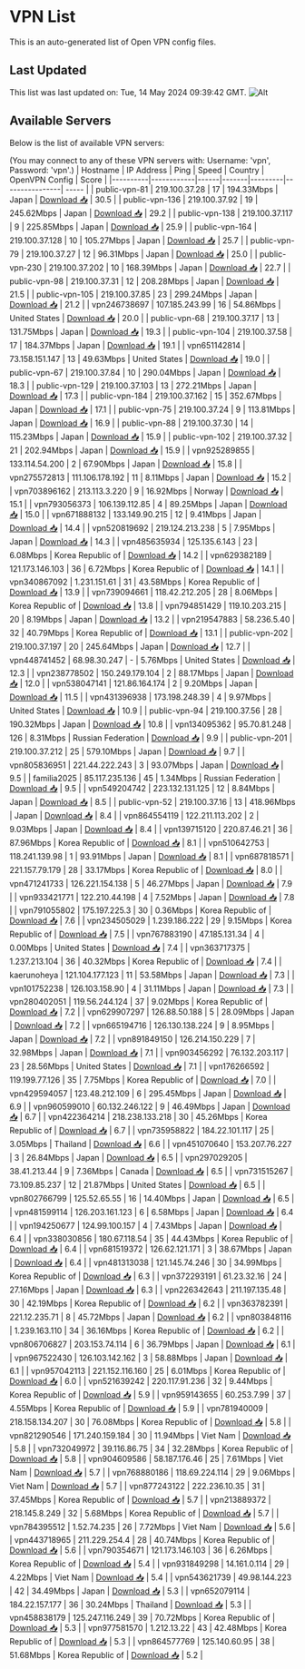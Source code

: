 # VPN List

This is an auto-generated list of Open VPN config files.

## Last Updated

This list was last updated on: Tue, 14 May 2024 09:39:42 GMT.
![Alt](https://repobeats.axiom.co/api/embed/186b98318ef1479477931607c1ad7d823f12451f.svg "Repobeats analytics image")

## Available Servers

Below is the list of available VPN servers:

(You may connect to any of these VPN servers with: Username: 'vpn', Password: 'vpn'.)
| Hostname | IP Address | Ping | Speed | Country | OpenVPN Config | Score |
|----------|------------|------|-------|---------|----------------| ----- |
| public-vpn-81 | 219.100.37.28 | 17 | 194.33Mbps | Japan | [Download 📥](./configs/server_0_JP.ovpn) | 30.5 |
| public-vpn-136 | 219.100.37.92 | 19 | 245.62Mbps | Japan | [Download 📥](./configs/server_1_JP.ovpn) | 29.2 |
| public-vpn-138 | 219.100.37.117 | 9 | 225.85Mbps | Japan | [Download 📥](./configs/server_2_JP.ovpn) | 25.9 |
| public-vpn-164 | 219.100.37.128 | 10 | 105.27Mbps | Japan | [Download 📥](./configs/server_3_JP.ovpn) | 25.7 |
| public-vpn-79 | 219.100.37.27 | 12 | 96.31Mbps | Japan | [Download 📥](./configs/server_4_JP.ovpn) | 25.0 |
| public-vpn-230 | 219.100.37.202 | 10 | 168.39Mbps | Japan | [Download 📥](./configs/server_5_JP.ovpn) | 22.7 |
| public-vpn-98 | 219.100.37.31 | 12 | 208.28Mbps | Japan | [Download 📥](./configs/server_6_JP.ovpn) | 21.5 |
| public-vpn-105 | 219.100.37.85 | 23 | 299.24Mbps | Japan | [Download 📥](./configs/server_7_JP.ovpn) | 21.2 |
| vpn246738697 | 107.185.243.99 | 16 | 54.86Mbps | United States | [Download 📥](./configs/server_8_US.ovpn) | 20.0 |
| public-vpn-68 | 219.100.37.17 | 13 | 131.75Mbps | Japan | [Download 📥](./configs/server_9_JP.ovpn) | 19.3 |
| public-vpn-104 | 219.100.37.58 | 17 | 184.37Mbps | Japan | [Download 📥](./configs/server_10_JP.ovpn) | 19.1 |
| vpn651142814 | 73.158.151.147 | 13 | 49.63Mbps | United States | [Download 📥](./configs/server_11_US.ovpn) | 19.0 |
| public-vpn-67 | 219.100.37.84 | 10 | 290.04Mbps | Japan | [Download 📥](./configs/server_12_JP.ovpn) | 18.3 |
| public-vpn-129 | 219.100.37.103 | 13 | 272.21Mbps | Japan | [Download 📥](./configs/server_13_JP.ovpn) | 17.3 |
| public-vpn-184 | 219.100.37.162 | 15 | 352.67Mbps | Japan | [Download 📥](./configs/server_14_JP.ovpn) | 17.1 |
| public-vpn-75 | 219.100.37.24 | 9 | 113.81Mbps | Japan | [Download 📥](./configs/server_15_JP.ovpn) | 16.9 |
| public-vpn-88 | 219.100.37.30 | 14 | 115.23Mbps | Japan | [Download 📥](./configs/server_16_JP.ovpn) | 15.9 |
| public-vpn-102 | 219.100.37.32 | 21 | 202.94Mbps | Japan | [Download 📥](./configs/server_17_JP.ovpn) | 15.9 |
| vpn925289855 | 133.114.54.200 | 2 | 67.90Mbps | Japan | [Download 📥](./configs/server_18_JP.ovpn) | 15.8 |
| vpn275572813 | 111.106.178.192 | 11 | 8.11Mbps | Japan | [Download 📥](./configs/server_19_JP.ovpn) | 15.2 |
| vpn703896162 | 213.113.3.220 | 9 | 16.92Mbps | Norway | [Download 📥](./configs/server_20_NO.ovpn) | 15.1 |
| vpn793056373 | 106.139.112.85 | 4 | 89.25Mbps | Japan | [Download 📥](./configs/server_21_JP.ovpn) | 15.0 |
| vpn671888132 | 133.149.90.215 | 12 | 9.41Mbps | Japan | [Download 📥](./configs/server_22_JP.ovpn) | 14.4 |
| vpn520819692 | 219.124.213.238 | 5 | 7.95Mbps | Japan | [Download 📥](./configs/server_23_JP.ovpn) | 14.3 |
| vpn485635934 | 125.135.6.143 | 23 | 6.08Mbps | Korea Republic of | [Download 📥](./configs/server_24_KR.ovpn) | 14.2 |
| vpn629382189 | 121.173.146.103 | 36 | 6.72Mbps | Korea Republic of | [Download 📥](./configs/server_25_KR.ovpn) | 14.1 |
| vpn340867092 | 1.231.151.61 | 31 | 43.58Mbps | Korea Republic of | [Download 📥](./configs/server_26_KR.ovpn) | 13.9 |
| vpn739094661 | 118.42.212.205 | 28 | 8.06Mbps | Korea Republic of | [Download 📥](./configs/server_27_KR.ovpn) | 13.8 |
| vpn794851429 | 119.10.203.215 | 20 | 8.19Mbps | Japan | [Download 📥](./configs/server_28_JP.ovpn) | 13.2 |
| vpn219547883 | 58.236.5.40 | 32 | 40.79Mbps | Korea Republic of | [Download 📥](./configs/server_29_KR.ovpn) | 13.1 |
| public-vpn-202 | 219.100.37.197 | 20 | 245.64Mbps | Japan | [Download 📥](./configs/server_30_JP.ovpn) | 12.7 |
| vpn448741452 | 68.98.30.247 | - | 5.76Mbps | United States | [Download 📥](./configs/server_31_US.ovpn) | 12.3 |
| vpn238778502 | 150.249.179.104 | 2 | 88.17Mbps | Japan | [Download 📥](./configs/server_32_JP.ovpn) | 12.0 |
| vpn538047141 | 121.86.164.174 | 2 | 9.20Mbps | Japan | [Download 📥](./configs/server_33_JP.ovpn) | 11.5 |
| vpn431396938 | 173.198.248.39 | 4 | 9.97Mbps | United States | [Download 📥](./configs/server_34_US.ovpn) | 10.9 |
| public-vpn-94 | 219.100.37.56 | 28 | 190.32Mbps | Japan | [Download 📥](./configs/server_35_JP.ovpn) | 10.8 |
| vpn134095362 | 95.70.81.248 | 126 | 8.31Mbps | Russian Federation | [Download 📥](./configs/server_36_RU.ovpn) | 9.9 |
| public-vpn-201 | 219.100.37.212 | 25 | 579.10Mbps | Japan | [Download 📥](./configs/server_37_JP.ovpn) | 9.7 |
| vpn805836951 | 221.44.222.243 | 3 | 93.07Mbps | Japan | [Download 📥](./configs/server_38_JP.ovpn) | 9.5 |
| familia2025 | 85.117.235.136 | 45 | 1.34Mbps | Russian Federation | [Download 📥](./configs/server_39_RU.ovpn) | 9.5 |
| vpn549204742 | 223.132.131.125 | 12 | 8.84Mbps | Japan | [Download 📥](./configs/server_40_JP.ovpn) | 8.5 |
| public-vpn-52 | 219.100.37.16 | 13 | 418.96Mbps | Japan | [Download 📥](./configs/server_41_JP.ovpn) | 8.4 |
| vpn864554119 | 122.211.113.202 | 2 | 9.03Mbps | Japan | [Download 📥](./configs/server_42_JP.ovpn) | 8.4 |
| vpn139715120 | 220.87.46.21 | 36 | 87.96Mbps | Korea Republic of | [Download 📥](./configs/server_43_KR.ovpn) | 8.1 |
| vpn510642753 | 118.241.139.98 | 1 | 93.91Mbps | Japan | [Download 📥](./configs/server_44_JP.ovpn) | 8.1 |
| vpn687818571 | 221.157.79.179 | 28 | 33.17Mbps | Korea Republic of | [Download 📥](./configs/server_45_KR.ovpn) | 8.0 |
| vpn471241733 | 126.221.154.138 | 5 | 46.27Mbps | Japan | [Download 📥](./configs/server_46_JP.ovpn) | 7.9 |
| vpn933421771 | 122.210.44.198 | 4 | 7.52Mbps | Japan | [Download 📥](./configs/server_47_JP.ovpn) | 7.8 |
| vpn791055802 | 175.197.225.3 | 30 | 0.36Mbps | Korea Republic of | [Download 📥](./configs/server_48_KR.ovpn) | 7.6 |
| vpn234505029 | 1.239.186.222 | 29 | 9.15Mbps | Korea Republic of | [Download 📥](./configs/server_49_KR.ovpn) | 7.5 |
| vpn767883190 | 47.185.131.34 | 4 | 0.00Mbps | United States | [Download 📥](./configs/server_50_US.ovpn) | 7.4 |
| vpn363717375 | 1.237.213.104 | 36 | 40.32Mbps | Korea Republic of | [Download 📥](./configs/server_51_KR.ovpn) | 7.4 |
| kaerunoheya | 121.104.177.123 | 11 | 53.58Mbps | Japan | [Download 📥](./configs/server_52_JP.ovpn) | 7.3 |
| vpn101752238 | 126.103.158.90 | 4 | 31.11Mbps | Japan | [Download 📥](./configs/server_53_JP.ovpn) | 7.3 |
| vpn280402051 | 119.56.244.124 | 37 | 9.02Mbps | Korea Republic of | [Download 📥](./configs/server_54_KR.ovpn) | 7.2 |
| vpn629907297 | 126.88.50.188 | 5 | 28.09Mbps | Japan | [Download 📥](./configs/server_55_JP.ovpn) | 7.2 |
| vpn665194716 | 126.130.138.224 | 9 | 8.95Mbps | Japan | [Download 📥](./configs/server_56_JP.ovpn) | 7.2 |
| vpn891849150 | 126.214.150.229 | 7 | 32.98Mbps | Japan | [Download 📥](./configs/server_57_JP.ovpn) | 7.1 |
| vpn903456292 | 76.132.203.117 | 23 | 28.56Mbps | United States | [Download 📥](./configs/server_58_US.ovpn) | 7.1 |
| vpn176266592 | 119.199.77.126 | 35 | 7.75Mbps | Korea Republic of | [Download 📥](./configs/server_59_KR.ovpn) | 7.0 |
| vpn429594057 | 123.48.212.109 | 6 | 295.45Mbps | Japan | [Download 📥](./configs/server_60_JP.ovpn) | 6.9 |
| vpn960599010 | 60.132.246.122 | 9 | 46.49Mbps | Japan | [Download 📥](./configs/server_61_JP.ovpn) | 6.7 |
| vpn422364214 | 218.238.133.218 | 30 | 45.26Mbps | Korea Republic of | [Download 📥](./configs/server_62_KR.ovpn) | 6.7 |
| vpn735958822 | 184.22.101.117 | 25 | 3.05Mbps | Thailand | [Download 📥](./configs/server_63_TH.ovpn) | 6.6 |
| vpn451070640 | 153.207.76.227 | 3 | 26.84Mbps | Japan | [Download 📥](./configs/server_64_JP.ovpn) | 6.5 |
| vpn297029205 | 38.41.213.44 | 9 | 7.36Mbps | Canada | [Download 📥](./configs/server_65_CA.ovpn) | 6.5 |
| vpn731515267 | 73.109.85.237 | 12 | 21.87Mbps | United States | [Download 📥](./configs/server_66_US.ovpn) | 6.5 |
| vpn802766799 | 125.52.65.55 | 16 | 14.40Mbps | Japan | [Download 📥](./configs/server_67_JP.ovpn) | 6.5 |
| vpn481599114 | 126.203.161.123 | 6 | 6.58Mbps | Japan | [Download 📥](./configs/server_68_JP.ovpn) | 6.4 |
| vpn194250677 | 124.99.100.157 | 4 | 7.43Mbps | Japan | [Download 📥](./configs/server_69_JP.ovpn) | 6.4 |
| vpn338030856 | 180.67.118.54 | 35 | 44.43Mbps | Korea Republic of | [Download 📥](./configs/server_70_KR.ovpn) | 6.4 |
| vpn681519372 | 126.62.121.171 | 3 | 38.67Mbps | Japan | [Download 📥](./configs/server_71_JP.ovpn) | 6.4 |
| vpn481313038 | 121.145.74.246 | 30 | 34.99Mbps | Korea Republic of | [Download 📥](./configs/server_72_KR.ovpn) | 6.3 |
| vpn372293191 | 61.23.32.16 | 24 | 27.16Mbps | Japan | [Download 📥](./configs/server_73_JP.ovpn) | 6.3 |
| vpn226342643 | 211.197.135.48 | 30 | 42.19Mbps | Korea Republic of | [Download 📥](./configs/server_74_KR.ovpn) | 6.2 |
| vpn363782391 | 221.12.235.71 | 8 | 45.72Mbps | Japan | [Download 📥](./configs/server_75_JP.ovpn) | 6.2 |
| vpn803848116 | 1.239.163.110 | 34 | 36.16Mbps | Korea Republic of | [Download 📥](./configs/server_76_KR.ovpn) | 6.2 |
| vpn806706827 | 203.153.74.114 | 6 | 36.79Mbps | Japan | [Download 📥](./configs/server_77_JP.ovpn) | 6.1 |
| vpn967522430 | 126.103.142.162 | 3 | 58.88Mbps | Japan | [Download 📥](./configs/server_78_JP.ovpn) | 6.1 |
| vpn957042113 | 221.152.116.160 | 25 | 6.01Mbps | Korea Republic of | [Download 📥](./configs/server_79_KR.ovpn) | 6.0 |
| vpn521639242 | 220.117.91.236 | 32 | 9.44Mbps | Korea Republic of | [Download 📥](./configs/server_80_KR.ovpn) | 5.9 |
| vpn959143655 | 60.253.7.99 | 37 | 4.55Mbps | Korea Republic of | [Download 📥](./configs/server_81_KR.ovpn) | 5.9 |
| vpn781940009 | 218.158.134.207 | 30 | 76.08Mbps | Korea Republic of | [Download 📥](./configs/server_82_KR.ovpn) | 5.8 |
| vpn821290546 | 171.240.159.184 | 30 | 11.94Mbps | Viet Nam | [Download 📥](./configs/server_83_VN.ovpn) | 5.8 |
| vpn732049972 | 39.116.86.75 | 34 | 32.28Mbps | Korea Republic of | [Download 📥](./configs/server_84_KR.ovpn) | 5.8 |
| vpn904609586 | 58.187.176.46 | 25 | 7.61Mbps | Viet Nam | [Download 📥](./configs/server_85_VN.ovpn) | 5.7 |
| vpn768880186 | 118.69.224.114 | 29 | 9.06Mbps | Viet Nam | [Download 📥](./configs/server_86_VN.ovpn) | 5.7 |
| vpn877243122 | 222.236.10.35 | 31 | 37.45Mbps | Korea Republic of | [Download 📥](./configs/server_87_KR.ovpn) | 5.7 |
| vpn213889372 | 218.145.8.249 | 32 | 5.68Mbps | Korea Republic of | [Download 📥](./configs/server_88_KR.ovpn) | 5.7 |
| vpn784395512 | 1.52.74.235 | 26 | 7.72Mbps | Viet Nam | [Download 📥](./configs/server_89_VN.ovpn) | 5.6 |
| vpn443718965 | 211.229.254.4 | 28 | 40.74Mbps | Korea Republic of | [Download 📥](./configs/server_90_KR.ovpn) | 5.6 |
| vpn790354671 | 121.173.146.103 | 36 | 6.26Mbps | Korea Republic of | [Download 📥](./configs/server_91_KR.ovpn) | 5.4 |
| vpn931849298 | 14.161.0.114 | 29 | 4.22Mbps | Viet Nam | [Download 📥](./configs/server_92_VN.ovpn) | 5.4 |
| vpn543621739 | 49.98.144.223 | 42 | 34.49Mbps | Japan | [Download 📥](./configs/server_93_JP.ovpn) | 5.3 |
| vpn652079114 | 184.22.157.177 | 36 | 30.24Mbps | Thailand | [Download 📥](./configs/server_94_TH.ovpn) | 5.3 |
| vpn458838179 | 125.247.116.249 | 39 | 70.72Mbps | Korea Republic of | [Download 📥](./configs/server_95_KR.ovpn) | 5.3 |
| vpn977581570 | 1.212.13.22 | 43 | 42.48Mbps | Korea Republic of | [Download 📥](./configs/server_96_KR.ovpn) | 5.3 |
| vpn864577769 | 125.140.60.95 | 38 | 51.68Mbps | Korea Republic of | [Download 📥](./configs/server_97_KR.ovpn) | 5.2 |
